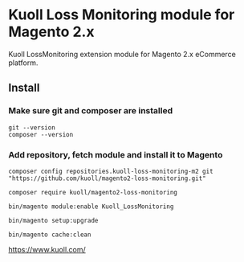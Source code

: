 # Kuoll Loss Monitoring module for Magento 2.x

Kuoll LossMonitoring extension module for Magento 2.x eCommerce platform.


## Install


### Make sure git and composer are installed

```
git --version
composer --version
```

### Add repository, fetch module and install it to Magento

```
composer config repositories.kuoll-loss-monitoring-m2 git "https://github.com/kuoll/magento2-loss-monitoring.git"

composer require kuoll/magento2-loss-monitoring

bin/magento module:enable Kuoll_LossMonitoring

bin/magento setup:upgrade

bin/magento cache:clean
```





https://www.kuoll.com/
